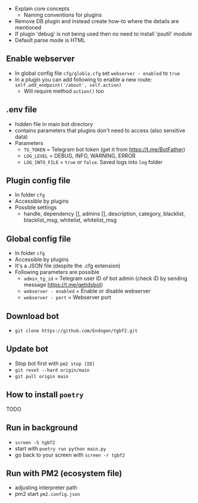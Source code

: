 - Explain core concepts
  - Naming conventions for plugins
- Remove DB plugin and instead create how-to where the details are mentioned
- If plugin 'debug' is not being used then no need to install 'psutil' module
- Default parse mode is HTML

## Enable webserver
- In global config file `cfg/globla.cfg`  set `webserver - enabled` to `true`
- In a plugin you can add following to enable a new route: `self.add_endpoint('/about', self.action)`
  - Will require method `action()` too

## .env file
- hidden file in main bot directory
- contains parameters that plugins don't need to access (also sensitive data)
- Parameters
  - `TG_TOKEN` = Telegram bot token (get it from https://t.me/BotFather)
  - `LOG_LEVEL` = DEBUG, INFO, WARNING, ERROR
  - `LOG_INTO_FILE` = `true` or `false`. Saved logs into `log` folder

## Plugin config file
- In folder `cfg`
- Accessible by plugins
- Possible settings
  - handle, dependency [], admins [], description, category, blacklist, blacklist_msg, whitelist, whitelist_msg

## Global config file
- In folder `cfg`
- Accessible by plugins
- It's a JSON file (despite the .cfg extension)
- Following parameters are possible
  - `admin_tg_id` = Telegram user ID of bot admin (check ID by sending message https://t.me/getidsbot)
  - `webserver - enabled` = Enable or disable webserver
  - `webserver - port` = Webserver port

## Download bot
- `git clone https://github.com/Endogen/tgbf2.git`

## Update bot
- Stop bot first with `pm2 stop [ID]`
- `git reset --hard origin/main`
- `git pull origin main`

## How to install `poetry`
TODO

## Run in background
- `screen -S tgbf2`
- start with `poetry run python main.py`
- go back to your screen with `screen -r tgbf2`

## Run with PM2 (ecosystem file)
- adjusting interpreter path
- pm2 start `pm2.config.json`